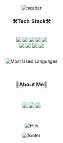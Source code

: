 <!--
**Yeoonnii/Yeoonnii** is a ✨ _special_ ✨ repository because its `README.md` (this file) appears on your GitHub profile.

Here are some ideas to get you started:

- 🔭 I’m currently working on ...
- 🌱 I’m currently learning ...
- 👯 I’m looking to collaborate on ...
- 🤔 I’m looking for help with ...
- 💬 Ask me about ...
- 📫 How to reach me: ...
- 😄 Pronouns: ...
- ⚡ Fun fact: ...
-->

<div align=center>

![header](https://capsule-render.vercel.app/api?type=waving&color=timeAuto&height=160&text=Yeoonnii's%20Hub&fontSize=40&animation=twinkling)

   ### 🛠Tech Stack🛠

<br />

  <img src="https://img.shields.io/badge/Java-007396?style=flat-square&logo=Java&logoColor=black"/>
  <img src="https://img.shields.io/badge/Spring%20Boot-6DB33F?style=flat-square&logo=Spring%20Boot&logoColor=black"/>
  <img src="https://img.shields.io/badge/JavaScript-F7DF1E?style=flat-square&logo=JavaScript&logoColor=black"/>
  <img src="https://img.shields.io/badge/Vue.js-4FC08D?style=flat-square&logo=Vue.js&logoColor=black"/>
  <img src="https://img.shields.io/badge/Node.js-339933?style=flat-square&logo=Node.js&logoColor=black"/>
  
<br />
  
  <img src="https://img.shields.io/badge/Oracle-F80000?style=flat-square&logo=Oracle&logoColor=black"/>
  <img src="https://img.shields.io/badge/MongoDB-47A248?style=flat-square&logo=MongoDB&logoColor=black"/>
  <img src="https://img.shields.io/badge/Amazon%20AWS-232F3E?style=flat-square&logo=Amazon%20AWS&logoColor=white"/>
  <img src="https://img.shields.io/badge/Apache%20Maven-C71A36?style=flat-square&logo=Apache%20Maven&logoColor=black"/>

<br />
<br />

![Most Used Languages](https://github-readme-stats.vercel.app/api/top-langs/?username=Yeoonnii&layout=compact)

<br />

   ### 🌠About Me🌠

<br />   
   
  <a href="https://marvelous-devourer-275.notion.site/Ahyun-Moon-8b87737fb2204248bd38de870c819e83"><img src="https://img.shields.io/badge/Notion-cccccc?style=flat-square&logo=Notion&logoColor=black"/></a>
  <a href="https://velog.io/@yeoonnii"><img src="https://img.shields.io/badge/Velog-20C997?style=flat-square&logo=Velog&logoColor=white"/></a>
  <a href="ahyun0713@gmail.com"><img src="https://img.shields.io/badge/Gmail-EA4335?style=flat-square&logo=Gmail&logoColor=black"/></a>


<br />

![Hits](https://hits.seeyoufarm.com/api/count/incr/badge.svg?url=https%3A%2F%2Fgithub.com%2FYeoonnii&count_bg=%23EB7C7C&title_bg=%23F5C6C6&icon=github.svg&icon_color=%236E6E6E&title=hits&edge_flat=false)


![footer](https://capsule-render.vercel.app/api?section=footer&type=waving&color=timeAuto&height=120)

</div>
